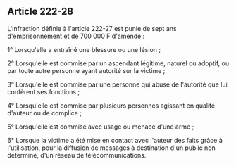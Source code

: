 Article 222-28
----
L'infraction définie à l'article 222-27 est punie de sept ans d'emprisonnement
et de 700 000 F d'amende :

1° Lorsqu'elle a entraîné une blessure ou une lésion ;

2° Lorsqu'elle est commise par un ascendant légitime, naturel ou adoptif, ou par
toute autre personne ayant autorité sur la victime ;

3° Lorsqu'elle est commise par une personne qui abuse de l'autorité que lui
confèrent ses fonctions ;

4° Lorsqu'elle est commise par plusieurs personnes agissant en qualité d'auteur
ou de complice ;

5° Lorsqu'elle est commise avec usage ou menace d'une arme ;

6° Lorsque la victime a été mise en contact avec l'auteur des faits grâce à
l'utilisation, pour la diffusion de messages à destination d'un public non
déterminé, d'un réseau de télécommunications.
